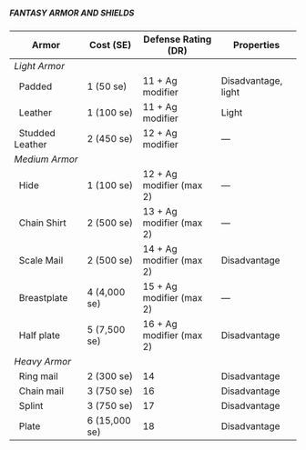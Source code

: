 ##### **FANTASY ARMOR AND SHIELDS**

| Armor                       | Cost (SE)     | Defense Rating (DR)      | Properties                              |
|-----------------------------|---------------|--------------------------|-----------------------------------------|
| _Light Armor_                                                                                                    |
| &nbsp;&nbsp;Padded          | 1 (50 se)     | 11 + Ag modifier         | Disadvantage, light                     |
| &nbsp;&nbsp;Leather         | 1 (100 se)    | 11 + Ag modifier         | Light                                   |
| &nbsp;&nbsp;Studded Leather | 2 (450 se)    | 12 + Ag modifier         | &mdash;                                 |
| _Medium Armor_                                                                                                   |
| &nbsp;&nbsp;Hide            | 1 (100 se)    | 12 + Ag modifier (max 2) | &mdash;                                 |
| &nbsp;&nbsp;Chain Shirt     | 2 (500 se)    | 13 + Ag modifier (max 2) | &mdash;                                 |
| &nbsp;&nbsp;Scale Mail      | 2 (500 se)    | 14 + Ag modifier (max 2) | Disadvantage                            |
| &nbsp;&nbsp;Breastplate     | 4 (4,000 se)  | 15 + Ag modifier (max 2) | &mdash;                                 |
| &nbsp;&nbsp;Half plate      | 5 (7,500 se)  | 16 + Ag modifier (max 2) | Disadvantage                            |
| _Heavy Armor_                                                                                                    |
| &nbsp;&nbsp;Ring mail       | 2 (300 se)    | 14                       | Disadvantage                            |
| &nbsp;&nbsp;Chain mail      | 3 (750 se)    | 16                       | Disadvantage                            |
| &nbsp;&nbsp;Splint          | 3 (750 se)    | 17                       | Disadvantage                            |
| &nbsp;&nbsp;Plate           | 6 (15,000 se) | 18                       | Disadvantage                            |
